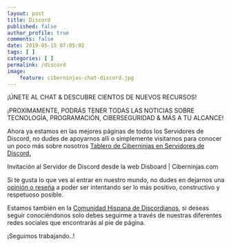 ```yaml
---
layout: post
title: Discord
published: false
author_profile: true
comments: false
date: 2019-05-15 07:05:02
tags: [ ]
categories: [ ]
permalink: /discord
image:
    feature: ciberninjas-chat-discord.jpg
---
```


  ¡ÚNETE AL CHAT & DESCUBRE CIENTOS DE NUEVOS RECURSOS!


¡PROXIMAMENTE, PODRÁS TENER TODAS LAS NOTICIAS SOBRE TECNOLOGÍA, PROGRAMACIÓN, CIBERSEGURIDAD & MÁS A TU ALCANCE!

Ahora ya estamos en las mejores páginas de todos los Servidores de Discord, no dudes de apoyarnos allí o simplemente visitarnos para conocer un poco más sobre nosotros [Tablero de Ciberninjas en Servidores de Discord.][1]

Invitación al Servidor de Discord desde la web Disboard | Ciberninjas.com

Si te gusta lo que ves al entrar en nuestro mundo, no dudes en dejarnos una [opinión o reseña][2] a poder ser intentando ser lo más positivo, constructivo y respetuoso posible.

Estamos también en la [Comunidad Hispana de Discordianos][3], si deseas seguir conociéndonos solo debes seguirme a través de nuestras diferentes redes sociales que encontrarás al pie de página.


  ¡Seguimos trabajando..!


## 

 [1]: https://kutt.it/discord_tablero
 [2]: https://disboard.org/es/review/create/434642483926925312
 [3]: https://www.discordianos.com/servidor/347-ciberninjas-%F0%9F%91%A9%E2%80%8D%F0%9F%92%BB/